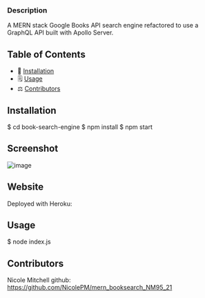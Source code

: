 
### Description 
A MERN stack Google Books API search engine refactored to use a GraphQL API built with Apollo Server. 
  
## Table of Contents 
* 🔧 [Installation](#installation)
* 🗒️ [Usage](#usage)
* ⚖️  [Contributors](#Contributors)

## Installation
$ cd book-search-engine
$ npm install
$ npm start

## Screenshot
![image](https://user-images.githubusercontent.com/42381063/152480648-02adba6a-e082-4e95-aa0e-323af6a639e0.png)

## Website
Deployed with Heroku:

## Usage 
$ node index.js
  
## Contributors
Nicole Mitchell
github: https://github.com/NicolePM/mern_booksearch_NM95_21
